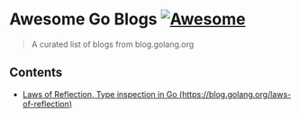 # Awesome Go Blogs [![Awesome](https://awesome.re/badge.svg)](https://awesome.re)

> A curated list of blogs from blog.golang.org

## Contents
- [Laws of Reflection, Type inspection in Go (https://blog.golang.org/laws-of-reflection)](https://blog.golang.org/laws-of-reflection)

